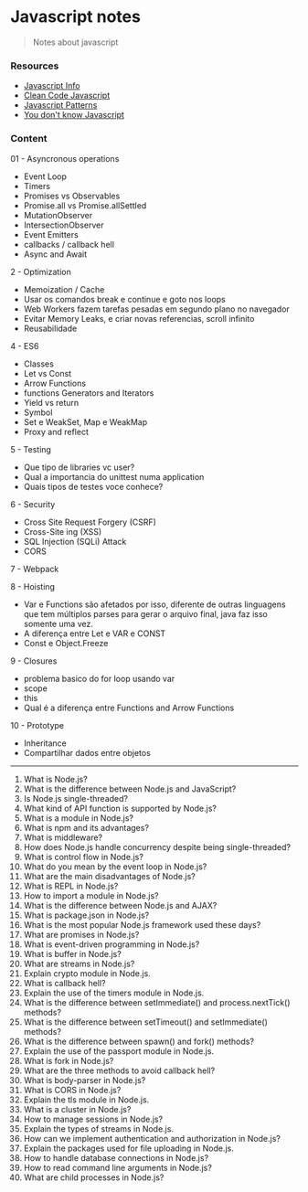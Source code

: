 <h1>
  Javascript notes
</h1>

> Notes about javascript

### Resources

- [Javascript Info](https://javascript.info)
- [Clean Code Javascript](https://github.com/ryanmcdermott/clean-code-javascript)
- [Javascript Patterns](https://addyosmani.com/resources/essentialjsdesignpatterns/book/)
- [You don't know Javascript](https://github.com/getify/You-Dont-Know-JS)

### Content

01 - Asyncronous operations
 - Event Loop
 - Timers
 - Promises vs Observables
 - Promise.all vs Promise.allSettled
 - MutationObserver
 - IntersectionObserver
 - Event Emitters
 - callbacks / callback hell
 - Async and Await

2 - Optimization
 - Memoization / Cache
 - Usar os comandos break e continue e goto nos loops
 - Web Workers fazem tarefas pesadas em segundo plano no navegador
 - Evitar Memory Leaks, e criar novas referencias, scroll infinito
 - Reusabilidade

4 - ES6
 - Classes
 - Let vs Const
 - Arrow Functions
 - functions Generators and Iterators
 - Yield vs return
 - Symbol
 - Set e WeakSet, Map e WeakMap
 - Proxy and reflect

5 - Testing
 - Que tipo de libraries vc user?
 - Qual a importancia do unittest numa application
 - Quais tipos de testes voce conhece?

6 - Security
 - Cross Site Request Forgery  (CSRF)
 - Cross-Site ing (XSS)
 - SQL Injection (SQLi) Attack
 - CORS

7 - Webpack

8 - Hoisting
 - Var e Functions são afetados por isso, diferente de outras linguagens que tem múltiplos parses para gerar o arquivo final, java faz isso somente uma vez.
 - A diferença entre Let e VAR e CONST
 - Const e Object.Freeze

9 - Closures
 - problema basico do for loop usando var
 - scope
 - this
 - Qual é a diferença entre Functions and Arrow Functions

10 - Prototype
 - Inheritance
 - Compartilhar dados entre objetos


---

1. What is Node.js?
2. What is the difference between Node.js and JavaScript?
3. Is Node.js single-threaded?
4. What kind of API function is supported by Node.js?
5. What is a module in Node.js?
6. What is npm and its advantages?
7. What is middleware?
8. How does Node.js handle concurrency despite being single-threaded?
9. What is control flow in Node.js?
10. What do you mean by the event loop in Node.js?
11. What are the main disadvantages of Node.js?
12. What is REPL in Node.js?
13. How to import a module in Node.js?
14. What is the difference between Node.js and AJAX?
15. What is package.json in Node.js?
16. What is the most popular Node.js framework used these days?
17. What are promises in Node.js?
18. What is event-driven programming in Node.js?
19. What is buffer in Node.js?
20. What are streams in Node.js?
21. Explain crypto module in Node.js.
22. What is callback hell?
23. Explain the use of the timers module in Node.js.
24. What is the difference between setImmediate() and process.nextTick() methods?
25. What is the difference between setTimeout() and setImmediate() methods?
26. What is the difference between spawn() and fork() methods?
27. Explain the use of the passport module in Node.js.
28. What is fork in Node.js?
29. What are the three methods to avoid callback hell?
30. What is body-parser in Node.js?
31. What is CORS in Node.js?
32. Explain the tls module in Node.js.
33. What is a cluster in Node.js?
34. How to manage sessions in Node.js?
35. Explain the types of streams in Node.js.
36. How can we implement authentication and authorization in Node.js?
37. Explain the packages used for file uploading in Node.js.
38. How to handle database connections in Node.js?
39. How to read command line arguments in Node.js?
40. What are child processes in Node.js?

